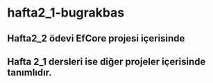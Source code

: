 # hafta2_1-bugrakbas
## Hafta2_2 ödevi EfCore projesi içerisinde 
## Hafta 2_1 dersleri ise diğer projeler içerisinde tanımlıdır.
